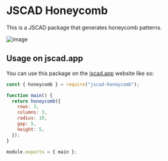 # JSCAD Honeycomb

This is a JSCAD package that generates honeycomb patterns.

![image](https://github.com/receter/jscad-honeycomb/assets/2504695/244fe17c-4a22-45fb-970b-c5e66420f170)

## Usage on jscad.app

You can use this package on the [jscad.app](https://jscad.app/#data:application/gzip;base64,H4sIAHPpdWYAA0WOyw7CIBBF93zFpCuaqNEYN238GAQsmDJTeUQN4d/F1rS7OXdyH5IwRMhgCPVHkrtBgSt4/UzWa948ghRqvz6btmfsnlBGSwhOWOQtZAbVEJPHLYX/xCrTK3Rw3s0gaUwON/ZC2VTxdFx4EFMHl+U22g4m/rHU1sKYI5VGfdDviXwMdWWeF0Dpv1UWcN3FAAAA) website like so:

```javascript
const { honeycomb } = require("jscad-honeycomb");

function main() {
  return honeycomb({
    rows: 3,
    columns: 3,
    radius: 10,
    gap: 5,
    height: 5,
  });
}

module.exports = { main };
```
